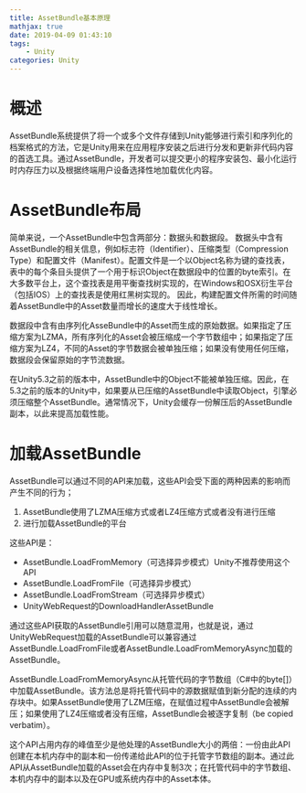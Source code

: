 ```yaml
---
title: AssetBundle基本原理
mathjax: true
date: 2019-04-09 01:43:10
tags:
    - Unity
categories: Unity
---
```

# 概述
AssetBundle系统提供了将一个或多个文件存储到Unity能够进行索引和序列化的档案格式的方法，它是Unity用来在应用程序安装之后进行分发和更新非代码内容的首选工具。通过AssetBundle，开发者可以提交更小的程序安装包、最小化运行时内存压力以及根据终端用户设备选择性地加载优化内容。

# AssetBundle布局

简单来说，一个AssetBundle中包含两部分：数据头和数据段。
数据头中含有AssetBundle的相关信息，例如标志符（Identifier）、压缩类型（Compression Type）和配置文件（Manifest）。配置文件是一个以Object名称为键的查找表，表中的每个条目头提供了一个用于标识Object在数据段中的位置的byte索引。在大多数平台上，这个查找表是用平衡查找树实现的，在Windows和OSX衍生平台（包括IOS）上的查找表是使用红黑树实现的。
因此，构建配置文件所需的时间随着AssetBundle中的Asset数量而增长的速度大于线性增长。

数据段中含有由序列化AsseBundle中的Asset而生成的原始数据。如果指定了压缩方案为LZMA，所有序列化的Asset会被压缩成一个字节数组中；如果指定了压缩方案为LZ4，不同的Asset的字节数据会被单独压缩；如果没有使用任何压缩，数据段会保留原始的字节流数据。

在Unity5.3之前的版本中，AssetBundle中的Object不能被单独压缩。因此，在5.3之前的版本的Unity中，如果要从已压缩的AssetBundle中读取Object，引擎必须压缩整个AssetBundle。通常情况下，Unity会缓存一份解压后的AssetBundle副本，以此来提高加载性能。

# 加载AssetBundle

AssetBundle可以通过不同的API来加载，这些API会受下面的两种因素的影响而产生不同的行为；
1. AssetBundle使用了LZMA压缩方式或者LZ4压缩方式或者没有进行压缩
2. 进行加载AssetBundle的平台

这些API是：
- AssetBundle.LoadFromMemory（可选择异步模式）Unity不推荐使用这个API
- AssetBundle.LoadFromFile（可选择异步模式）
- AssetBundle.LoadFromStream（可选择异步模式）
- UnityWebRequest的DownloadHandlerAssetBundle

通过这些API获取的AssetBundle引用可以随意混用，也就是说，通过UnityWebRequest加载的AssetBundle可以兼容通过AssetBundle.LoadFromFile或者AssetBundle.LoadFromMemoryAsync加载的AssetBundle。

AssetBundle.LoadFromMemoryAsync从托管代码的字节数组（C#中的byte[]）中加载AssetBundle。该方法总是将托管代码中的源数据赋值到新分配的连续的内存块中。如果AssetBundle使用了LZM压缩，在赋值过程中AssetBundle会被解压；如果使用了LZ4压缩或者没有压缩，AssetBundle会被逐字复制（be copied verbatim）。

这个API占用内存的峰值至少是他处理的AssetBundle大小的两倍：一份由此API创建在本机内存中的副本和一份传递给此API的位于托管字节数组的副本。通过此API从AssetBundle加载的Asset会在内存中复制3次；在托管代码中的字节数组、本机内存中的副本以及在GPU或系统内存中的Asset本体。